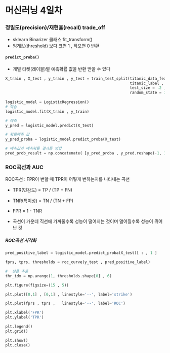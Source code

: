 # 머신러닝 4일차

### 정밀도(precision)/재현율(recall) trade_off

- sklearn Binarizer 클래스 fit_transform()
- 임계값(threshold) 보다 크면 1 , 작으면 0 반환

#### `predict_proba()` 

- 개별 타켓(레이블)별 예측확률 값을 반환 받을 수 있다

```python
X_train , X_test , y_train , y_test = train_test_split(titanic_data_feature , 
                                                       titanic_label , 
                                                       test_size = .2 , 
                                                       random_state = 10 ) 
                                                       
logistic_model = LogisticRegression()
# 학습
logistic_model.fit(X_train , y_train)

# 예측
y_pred = logistic_model.predict(X_test)

# 확률예측 값
y_pred_proba = logistic_model.predict_proba(X_test)

# 예측값과 예측확률 결과를 병합
pred_prob_result = np.concatenate( [y_pred_proba , y_pred.reshape(-1, 1)] , axis = 1)
```



### ROC곡선과 AUC

ROC곡선 : FPR이 변할 때 TPR이 어떻게 변하는지를 나타내는 곡선

- TPR(민감도) = TP / (TP + FN)
- TNR(특이성) = TN / (TN + FP)
- FPR = 1 - TNR

- 곡선이 가운데 직선에 가까울수록 성능이 떨어지는 것이며 멀어질수록 성능이 뛰어난 것

##### ROC곡선 시각화

```python
pred_positive_label = logistic_model.predict_proba(X_test)[ : , 1 ]

fprs, tprs, thresholds = roc_curve(y_test , pred_positive_label)

#  샘플 추출
thr_idx = np.arange(1, thresholds.shape[0] , 6) 

plt.figure(figsize=(15 , 5))

plt.plot([0,1] , [0,1] , linestyle='--', label='strike')

plt.plot(fprs , tprs ,   linestyle='--', label='ROC')

plt.xlabel('FPR')
plt.ylabel('TPR')

plt.legend()
plt.grid()

plt.show()
plt.close()
```

